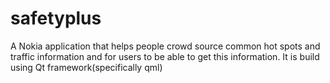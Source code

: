 safetyplus
==========

A Nokia application that helps people crowd source common hot spots and traffic information and for users to be able to get this information. It is build using Qt framework(specifically qml) 